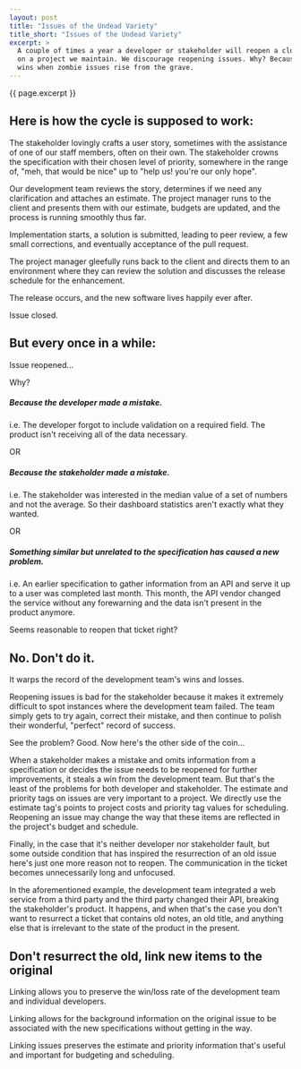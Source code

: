 ```yaml
---
layout: post
title: "Issues of the Undead Variety"
title_short: "Issues of the Undead Variety"
excerpt: >
  A couple of times a year a developer or stakeholder will reopen a closed issue
  on a project we maintain. We discourage reopening issues. Why? Because no one
  wins when zombie issues rise from the grave.
---
```


{{ page.excerpt }}

## Here is how the cycle is supposed to work:

The stakeholder lovingly crafts a user story, sometimes with the assistance of
one of our staff members, often on their own. The stakeholder crowns the
specification with their chosen level of priority, somewhere in the range of,
"meh, that would be nice" up to "help us! you're our only hope".

Our development team reviews the story, determines if we need any clarification
and attaches an estimate. The project manager runs to the client and presents
them with our estimate, budgets are updated, and the process is running smoothly
thus far.

Implementation starts, a solution is submitted, leading to peer review, a few
small corrections, and eventually acceptance of the pull request.

The project manager gleefully runs back to the client and directs them to an
environment where they can review the solution and discusses the release
schedule for the enhancement.

The release occurs, and the new software lives happily ever after.

Issue closed.

## But every once in a while:

Issue reopened...

Why?

##### Because the developer made a mistake.

i.e. The developer forgot to include validation on a required field. The product
isn't receiving all of the data necessary.

OR

##### Because the stakeholder made a mistake.

i.e. The stakeholder was interested in the median value of a set of numbers and
not the average. So their dashboard statistics aren't exactly what they wanted.

OR

##### Something similar but unrelated to the specification has caused a new problem.

i.e. An earlier specification to gather information from an API and serve it up
to a user was completed last month. This month, the API vendor changed the
service without any forewarning and the data isn't present in the product
anymore.

Seems reasonable to reopen that ticket right?

## No. Don't do it.

It warps the record of the development team's wins and losses.

Reopening issues is bad for the stakeholder because it makes it extremely
difficult to spot instances where the development team failed. The team simply
gets to try again, correct their mistake, and then continue to polish their
wonderful, "perfect" record of success. 

See the problem? Good. Now here's the other side of the coin...

When a stakeholder makes a mistake and omits information from a specification or
decides the issue needs to be reopened for further improvements, it steals a win
from the development team. But that's the least of the problems for both
developer and stakeholder. The estimate and priority tags on issues are very
important to a project. We directly use the estimate tag's points to project
costs and priority tag values for scheduling. Reopening an issue may change the
way that these items are reflected in the project's budget and schedule.

Finally, in the case that it's neither developer nor stakeholder fault, but some
outside condition that has inspired the resurrection of an old issue here's just
one more reason not to reopen. The communication in the ticket becomes
unnecessarily long and unfocused.

In the aforementioned example, the development team integrated a web service
from a third party and the third party changed their API, breaking the
stakeholder's product. It happens, and when that's the case you don't want to
resurrect a ticket that contains old notes, an old title, and anything else that
is irrelevant to the state of the product in the present.

## Don't resurrect the old, link new items to the original

Linking allows you to preserve the win/loss rate of the development team and
individual developers.

Linking allows for the background information on the original issue to be
associated with the new specifications without getting in the way.

Linking issues preserves the estimate and priority information that's useful and
important for budgeting and scheduling.
